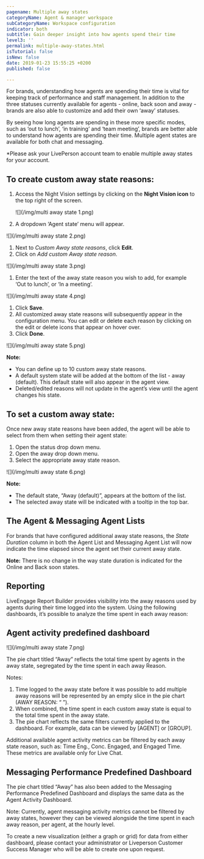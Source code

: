 ```yaml
---
pagename: Multiple away states
categoryName: Agent & manager workspace
subCategoryName: Workspace configuration
indicator: both
subtitle: Gain deeper insight into how agents spend their time
level3: ''
permalink: multiple-away-states.html
isTutorial: false
isNew: false
date: 2019-01-23 15:55:25 +0200
published: false

---
```

For brands, understanding how agents are spending their time is vital for keeping track of performance and staff management. In addition to the three statuses currently available for agents - online, back soon and away - brands are also able to customize and add their own ‘away’ statuses.

By seeing how long agents are spending in these more specific modes, such as ‘out to lunch’, ‘in training’ and ‘team meeting’, brands are better able to understand how agents are spending their time. Multiple agent states are available for both chat and messaging.

\*Please ask your LivePerson account team to enable multiple away states for your account.

## To create custom away state reasons:

1. Access the Night Vision settings by clicking on the **Night Vision icon** to the top right of the screen.

   ![](/img/multi away state 1.png)
2. A dropdown ‘Agent state’ menu will appear.

![](/img/multi away state 2.png)

1. Next to _Custom Away state reasons_, click **Edit**.
2. Click on _Add custom Away state reason_.

![](/img/multi away state 3.png)

1. Enter the text of the away state reason you wish to add, for example ‘Out to lunch’, or ‘In a meeting’.

![](/img/multi away state 4.png)

1. Click **Save**.
2. All customized away state reasons will subsequently appear in the configuration menu. You can edit or delete each reason by clicking on the edit or delete icons that appear on hover over.
3. Click **Done**.

![](/img/multi away state 5.png)

**Note:**

* You can define up to 10 custom away state reasons.
* A default system state will be added at the bottom of the list - away (default). This default state will also appear in the agent view.
* Deleted/edited reasons will not update in the agent’s view until the agent changes his state.

## **To set a custom away state:**

Once new away state reasons have been added, the agent will be able to select from them when setting their agent state:

1. Open the status drop down menu.
2. Open the away drop down menu.
3. Select the appropriate away state reason.

![](/img/multi away state 6.png)

**Note:**

* The default state, “Away (default)”, appears at the bottom of the list.
* The selected away state will be indicated with a tooltip in the top bar.

## **The Agent & Messaging Agent Lists**

For brands that have configured additional away state reasons, the _State Duration_ column in both the Agent List and Messaging Agent List will now indicate the time elapsed since the agent set their current away state.

**Note:** There is no change in the way state duration is indicated for the Online and Back soon states.

## **Reporting**

LiveEngage Report Builder provides visibility into the away reasons used by agents during their time logged into the system. Using the following dashboards, it’s possible to analyze the time spent in each away reason:

## **Agent activity predefined dashboard**

![](/img/multi away state 7.png)

The pie chart titled “Away” reflects the total time spent by agents in the away state, segregated by the time spent in each away Reason.

Notes:

1. Time logged to the away state before it was possible to add multiple away reasons will be represented by an empty slice in the pie chart (AWAY REASON: “ ”).
2. When combined, the time spent in each custom away state is equal to the total time spent in the away state.
3. The pie chart reflects the same filters currently applied to the dashboard. For example, data can be viewed by \[AGENT\] or \[GROUP\].

Additional available agent activity metrics can be filtered by each away state reason, such as: Time Eng., Conc. Engaged, and Engaged Time. These metrics are available only for Live Chat.

## **Messaging Performance Predefined Dashboard**

The pie chart titled “Away” has also been added to the Messaging Performance Predefined Dashboard and displays the same data as the Agent Activity Dashboard.

Note: Currently, agent messaging activity metrics cannot be filtered by away states, however they can be viewed alongside the time spent in each away reason, per agent, at the hourly level.

To create a new visualization (either a graph or grid) for data from either dashboard, please contact your administrator or Liveperson Customer Success Manager who will be able to create one upon request.